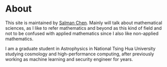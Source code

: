 # About
This site is maintained by [Salman Chen](https://salmanhiro.github.io). Mainly will talk about mathematical sciences, as I like to refer mathematics and beyond as this kind of field and not to be confused with applied mathematics since I also like non-applied mathematics.

I am a graduate student in Astrophysics in National Tsing Hua University studying cosmology and high-performance computing, after previously working as machine learning and security engineer for years.
